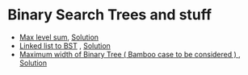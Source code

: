 # Binary Search Trees and stuff

* [Max level sum](https://leetcode.com/problems/maximum-level-sum-of-a-binary-tree/submissions/), [Solution](Solution/BST1.cpp)
* [Linked list to BST](https://leetcode.com/problems/convert-sorted-list-to-binary-search-tree/) , [Solution](Solution/BST2.cpp)
* [Maximum width of Binary Tree ( Bamboo case to be considered ) ](https://leetcode.com/problems/maximum-width-of-binary-tree/) , [Solution](Solution/BST3.cpp)
